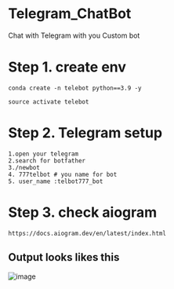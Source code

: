 # Telegram_ChatBot
Chat with Telegram with you Custom bot 

# Step 1. create env 
```
conda create -n telebot python==3.9 -y

source activate telebot
```

# Step 2. Telegram setup
```
1.open your telegram
2.search for botfather
3./newbot
4. 777telbot # you name for bot 
5. user_name :telbot777_bot
```

# Step 3. check aiogram
```
https://docs.aiogram.dev/en/latest/index.html
```

 ## Output looks likes this 
                                                                                   
  ![image](https://github.com/Praveenku32k/Telegram_ChatBot/assets/68581081/e600cd5d-343a-4e18-8c9f-2019cf55734b)

